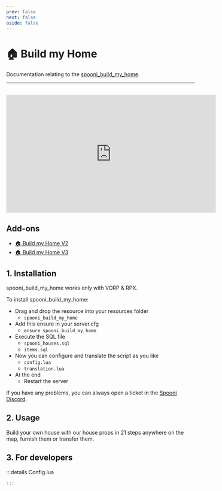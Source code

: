 ```yaml
---
prev: false
next: false
aside: false
---
```


# 🏠 Build my Home <Badge type="danger" text="IN WORK"/>
Documentation relating to the [spooni_build_my_home](https://spooni-mapping.tebex.io/package/6193414).

___
<br>
<iframe width="560" height="315" src="https://www.youtube.com/embed/" frameborder="0" allow="accelerometer; autoplay; clipboard-write; encrypted-media; gyroscope; picture-in-picture; web-share" allowfullscreen></iframe>

## Add-ons
- [🏠 Build my Home V2](https://spooni-mapping.tebex.io/package/6194362)
- [🏠 Build my Home V3](https://spooni-mapping.tebex.io/package/6194363)

## 1. Installation
spooni_build_my_home works only with VORP & RPX. 

To install spooni_build_my_home:
- Drag and drop the resource into your resources folder
  - `spooni_build_my_home`
- Add this ensure in your server.cfg
  - `ensure spooni_build_my_home`
- Execute the SQL file
  - `spooni_houses.sql`
  - `items.sql`
- Now you can configure and translate the script as you like
  - `config.lua`
  - `translation.lua`
- At the end
  - Restart the server

If you have any problems, you can always open a ticket in the [Spooni Discord](https://discord.gg/spooni).

## 2. Usage
Build your own house with our house props in 21 steps anywhere on the map, furnish them or transfer them. 

## 3. For developers

:::details Config.lua
```lua
:::
